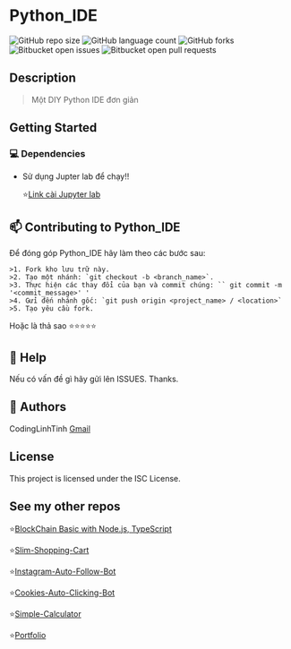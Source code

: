# Python_IDE

![GitHub repo size](https://img.shields.io/github/repo-size/codinglinhtinh/Python_IDE?style=for-the-badge)
![GitHub language count](https://img.shields.io/github/languages/count/codinglinhtinh/Python_IDE?style=for-the-badge)
![GitHub forks](https://img.shields.io/github/forks/codinglinhtinh/Python_IDE?style=for-the-badge)
![Bitbucket open issues](https://img.shields.io/bitbucket/issues/codinglinhtinh/Python_IDE?style=for-the-badge)
![Bitbucket open pull requests](https://img.shields.io/bitbucket/pr-raw/codinglinhtinh/Python_IDE?style=for-the-badge)

## Description
>Một DIY Python IDE đơn giản

## Getting Started
### 💻 Dependencies

* Sử dụng Jupter lab để chạy!!

    ⭐<a href='https://jupyter.org/install'>Link cài Jupyter lab</a>


## 📫 Contributing to Python_IDE
Để đóng góp Python_IDE hãy làm theo các bước sau:

    >1. Fork kho lưu trữ này.
    >2. Tạo một nhánh: `git checkout -b <branch_name>`.
    >3. Thực hiện các thay đổi của bạn và commit chúng: `` git commit -m '<commit_message>' '
    >4. Gửi đến nhánh gốc: `git push origin <project_name> / <location>`
    >5. Tạo yêu cầu fork.

Hoặc là thả sao ⭐⭐⭐⭐⭐

## 🔎 Help

Nếu có vấn đề gì hãy gửi lên ISSUES.
Thanks.

## 🧐 Authors

CodingLinhTinh 
[Gmail](ngocquachgamedevz@gmail.com)


## License

This project is licensed under the ISC License.

## See my other repos
⭐<a href="https://github.com/CodingLinhTinh/Node.js-blockchain-basic.git">BlockChain Basic with Node.js, TypeScript</a>

⭐<a href="https://github.com/CodingLinhTinh/Slim-Shopping-Cart.git">Slim-Shopping-Cart</a>

⭐<a href="https://github.com/CodingLinhTinh/Instagram-Auto-Follow-Bot.git">Instagram-Auto-Follow-Bot</a>

⭐<a href="https://github.com/CodingLinhTinh/Cookies-Auto-Clicking-Bot.git">Cookies-Auto-Clicking-Bot</a>

⭐<a href="https://github.com/CodingLinhTinh/Simple-Calculator.git">Simple-Calculator</a>

⭐<a href="https://github.com/CodingLinhTinh/Portfolio.git">Portfolio</a>
